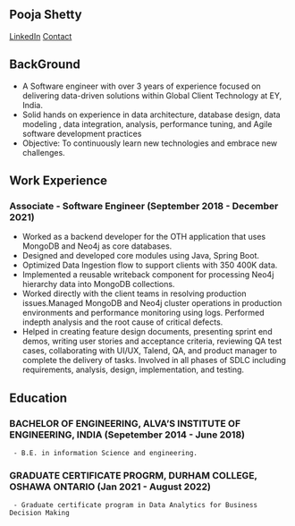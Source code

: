 ## Pooja Shetty 

[LinkedIn](https://www.linkedin.com/in/pooja-shetty-6a6a84131/)   [Contact](mailto:ShettyPuja02@gmail.com)

## BackGround
- A Software engineer with over 3 years of experience focused on delivering data-driven solutions within Global Client Technology at EY, India.
- Solid hands on experience in data architecture, database design, data modeling , data integration, analysis, performance tuning, and Agile software development practices
- Objective: To continuously learn new technologies and embrace new challenges.


## Work Experience 
 ### Associate - Software Engineer (September 2018 - December 2021) 
  - Worked as a backend developer for the OTH application that uses MongoDB and Neo4j as core databases.
  - Designed and developed core modules using Java, Spring Boot.
  - Optimized Data Ingestion flow to support clients with 350 400K data.
  - Implemented a reusable writeback component for processing Neo4j hierarchy data into MongoDB collections.
  - Worked directly with the client teams in resolving production issues.Managed MongoDB and Neo4j cluster operations in production environments and performance      monitoring using logs. Performed indepth analysis and the root cause of critical defects.
  - Helped in creating feature design documents, presenting sprint end demos, writing user stories and acceptance criteria, reviewing QA test cases, collaborating with UI/UX, Talend, QA, and product manager to complete the delivery of tasks. Involved in all phases of SDLC including requirements, analysis, design, implementation, and
testing.

## Education 
  ### BACHELOR OF ENGINEERING, ALVA’S INSTITUTE OF ENGINEERING, INDIA (Sepetember 2014 - June 2018)
     - B.E. in information Science and engineering.
  ### GRADUATE CERTIFICATE PROGRM, DURHAM COLLEGE, OSHAWA ONTARIO    (Jan 2021 - August 2022)
     - Graduate certificate program in Data Analytics for Business Decision Making
